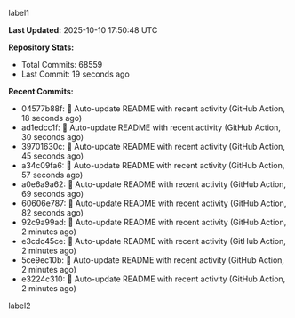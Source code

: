 
label1 
<!-- ACTIVITY_START -->
**Last Updated:** 2025-10-10 17:50:48 UTC

**Repository Stats:**
- Total Commits: 68559
- Last Commit: 19 seconds ago

**Recent Commits:**
- 04577b88f: 🤖 Auto-update README with recent activity (GitHub Action, 18 seconds ago)
- ad1edcc1f: 🤖 Auto-update README with recent activity (GitHub Action, 30 seconds ago)
- 39701630c: 🤖 Auto-update README with recent activity (GitHub Action, 45 seconds ago)
- a34c09fa6: 🤖 Auto-update README with recent activity (GitHub Action, 57 seconds ago)
- a0e6a9a62: 🤖 Auto-update README with recent activity (GitHub Action, 69 seconds ago)
- 60606e787: 🤖 Auto-update README with recent activity (GitHub Action, 82 seconds ago)
- 92c9a99ad: 🤖 Auto-update README with recent activity (GitHub Action, 2 minutes ago)
- e3cdc45ce: 🤖 Auto-update README with recent activity (GitHub Action, 2 minutes ago)
- 5ce9ec10b: 🤖 Auto-update README with recent activity (GitHub Action, 2 minutes ago)
- e3224c310: 🤖 Auto-update README with recent activity (GitHub Action, 2 minutes ago)
<!-- ACTIVITY_END -->

label2
